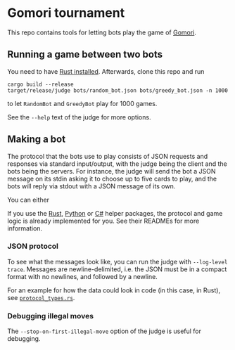 # Gomori tournament

This repo contains tools for letting bots play the game of [Gomori](https://github.com/phwitti/gomori-rules).

## Running a game between two bots

You need to have [Rust installed](https://rustup.rs/). Afterwards, clone this repo and run

```
cargo build --release
target/release/judge bots/random_bot.json bots/greedy_bot.json -n 1000
```

to let `RandomBot` and `GreedyBot` play for 1000 games.

See the `--help` text of the judge for more options.

## Making a bot

The protocol that the bots use to play consists of JSON requests and responses via standard input/output, with the judge being the client and the bots being the servers.
For instance, the judge will send the bot a JSON message on its stdin asking it to choose up to five cards to play, and the bots will reply via stdout with a JSON message of its own.

You can either 

If you use the [Rust](gomori), [Python](gomori-py) or [C#](https://github.com/phwitti/gomori-bot-csharp-template) helper packages, the protocol and game logic is already implemented for you. See their READMEs for more information.

### JSON protocol

To see what the messages look like, you can run the judge with `--log-level trace`.
Messages are newline-delimited, i.e. the JSON must be in a compact format with no newlines, and followed by a newline.

For an example for how the data could look in code (in this case, in Rust), see [`protocol_types.rs`](gomori/src/protocol_types.rs).

### Debugging illegal moves

The `--stop-on-first-illegal-move` option of the judge is useful for debugging.